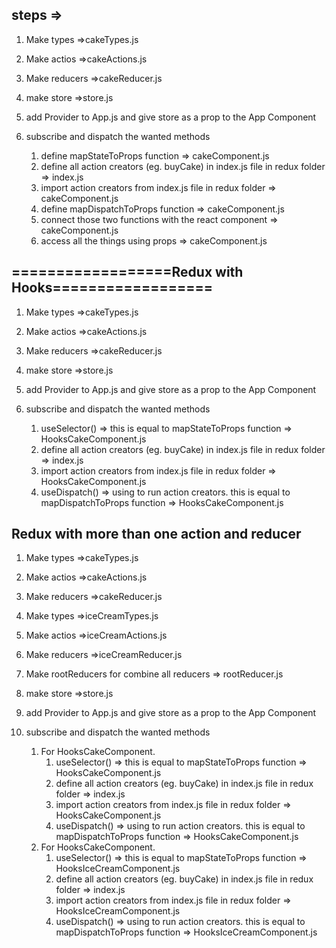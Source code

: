 ## steps =>

1.  Make types =>cakeTypes.js
2.  Make actios =>cakeActions.js
3.  Make reducers =>cakeReducer.js
4.  make store =>store.js
5.  add Provider to App.js and give store as a prop to the App Component

6.  subscribe and dispatch the wanted methods
    1.  define mapStateToProps function => cakeComponent.js
    2.  define all action creators (eg. buyCake) in index.js file in redux folder => index.js
    3.  import action creators from index.js file in redux folder => cakeComponent.js
    4.  define mapDispatchToProps function => cakeComponent.js
    5.  connect those two functions with the react component => cakeComponent.js
    6.  access all the things using props => cakeComponent.js

## ==================Redux with Hooks==================

1.  Make types =>cakeTypes.js
2.  Make actios =>cakeActions.js
3.  Make reducers =>cakeReducer.js
4.  make store =>store.js
5.  add Provider to App.js and give store as a prop to the App Component

6.  subscribe and dispatch the wanted methods

    1.  useSelector() => this is equal to mapStateToProps function => HooksCakeComponent.js
    2.  define all action creators (eg. buyCake) in index.js file in redux folder => index.js
    3.  import action creators from index.js file in redux folder => HooksCakeComponent.js
    4.  useDispatch() => using to run action creators. this is equal to mapDispatchToProps function => HooksCakeComponent.js

## Redux with more than one action and reducer

1.  Make types =>cakeTypes.js
2.  Make actios =>cakeActions.js
3.  Make reducers =>cakeReducer.js
4.  Make types =>iceCreamTypes.js
5.  Make actios =>iceCreamActions.js
6.  Make reducers =>iceCreamReducer.js
7.  Make rootReducers for combine all reducers => rootReducer.js
8.  make store =>store.js
9.  add Provider to App.js and give store as a prop to the App Component

10. subscribe and dispatch the wanted methods
    1.  For HooksCakeComponent.
        1.  useSelector() => this is equal to mapStateToProps function => HooksCakeComponent.js
        2.  define all action creators (eg. buyCake) in index.js file in redux folder => index.js
        3.  import action creators from index.js file in redux folder => HooksCakeComponent.js
        4.  useDispatch() => using to run action creators. this is equal to mapDispatchToProps function => HooksCakeComponent.js
    2.  For HooksCakeComponent.
        1.  useSelector() => this is equal to mapStateToProps function => HooksIceCreamComponent.js
        2.  define all action creators (eg. buyCake) in index.js file in redux folder => index.js
        3.  import action creators from index.js file in redux folder => HooksIceCreamComponent.js
        4.  useDispatch() => using to run action creators. this is equal to mapDispatchToProps function => HooksIceCreamComponent.js

